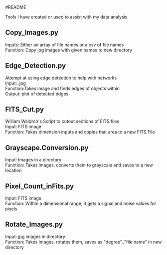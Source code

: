 #README

Tools I have created or used to assist with my data analysis

## Copy_Images.py

Inputs: Either an array of file names or a csv of file names  
Function: Copy jpg images with given names to new directory  

## Edge_Detection.py

Attempt at using edge detection to help with networks  
Input: .jpg  
Function:Takes image and finds edges of objects within  
Output: plot of detected edges  

## FITS_Cut.py

William Waldron's Script to cutout sections of FITS files  
Input: FITS image  
Function: Takes dimension inputs and copies that area to a new FITS File  

## Grayscape.Conversion.py

Input: Images in a directory  
Function: Takes images, converts them to grayscale and saves to a new location

## Pixel_Count_inFits.py

Input: FITS image  
Function: Within a dimensional range, it gets a signal and noise values for pixels  

## Rotate_Images.py

Input: jpg images in directory  
Function: Takes images, rotates them, saves as "degree"_"file name" in new directory
